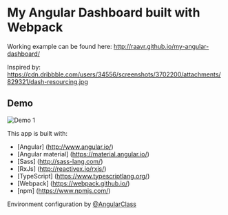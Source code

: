 # My Angular Dashboard built with Webpack

Working example can be found here: http://raavr.github.io/my-angular-dashboard/

Inspired by: https://cdn.dribbble.com/users/34556/screenshots/3702200/attachments/829321/dash-resourcing.jpg

## Demo

![Demo 1][1]

This app is built with:
* [Angular] (http://www.angular.io/)
* [Angular material] (https://material.angular.io/)
* [Sass] (http://sass-lang.com/)
* [RxJs] (http://reactivex.io/rxjs/)
* [TypeScript] (https://www.typescriptlang.org/)
* [Webpack] (https://webpack.github.io/)
* [npm] (https://www.npmjs.com/)

Environment configuration by [@AngularClass](https://github.com/AngularClass/angular2-webpack-starter)

[1]: ./demo/demo.gif